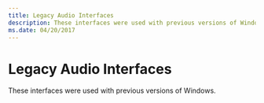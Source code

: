 ```yaml
---
title: Legacy Audio Interfaces
description: These interfaces were used with previous versions of Windows.
ms.date: 04/20/2017
---
```


# Legacy Audio Interfaces


These interfaces were used with previous versions of Windows.

 

 




